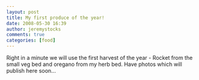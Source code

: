 ```yaml
---
layout: post
title: My first produce of the year!
date: 2008-05-30 16:39
author: jeremystocks
comments: true
categories: [food]
---
```

Right in a minute we will use the first harvest of the year - Rocket from the small veg bed and oregano from my herb bed. Have photos which will publish here soon...
